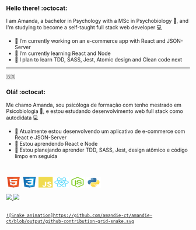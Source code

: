 ### Hello there! :octocat:

I am Amanda, a bachelor in Psychology with a MSc in Psychobiology :brain:, and I'm studying to become a self-taught full stack web developer :computer:

- 🔭 I’m currently working on an e-commerce app with React and JSON-Server
- :herb: I’m currently learning React and Node
- 🌱 I plan to learn TDD, SASS, Jest, Atomic design and Clean code next

----
:brazil: 

### Olá! :octocat:

Me chamo Amanda, sou psicóloga de formação com tenho mestrado em Psicobiologia :brain:, e estou estudando desenvolvimento web full stack como autodidata :computer:

- 🔭 Atualmente estou desenvolvendo um aplicativo de e-commerce com React e JSON-Server
- :herb: Estou aprendendo React e Node
- 🌱 Estou planejando aprender TDD, SASS, Jest, design atômico e código limpo em seguida

<br>

<div style="display: inline_block"><br>
  <img align="center" alt="HTML" height="30" width="40" src="https://raw.githubusercontent.com/devicons/devicon/master/icons/html5/html5-original.svg">
  <img align="center" alt="CSS" height="30" width="40" src="https://raw.githubusercontent.com/devicons/devicon/master/icons/css3/css3-original.svg">
  <img align="center" alt="Js" height="30" width="40" src="https://raw.githubusercontent.com/devicons/devicon/master/icons/javascript/javascript-plain.svg">
  <img align="center" alt="React" height="30" width="40" src="https://raw.githubusercontent.com/devicons/devicon/master/icons/react/react-original.svg">
  <img align="center" alt="Node" height="30" width="40" src="https://raw.githubusercontent.com/devicons/devicon/master/icons/nodejs/nodejs-original.svg">
  <img align="center" alt="Python" height="30" width="40" src="https://raw.githubusercontent.com/devicons/devicon/master/icons/python/python-original.svg">
</div><br>

 <div>
  <a href="https://github.com/amandie-ct">
  <img height="180em" src="https://github-readme-stats.vercel.app/api?username=amandie-ct&show_icons=true&theme=dracula&include_all_commits=true&count_private=true"/>
  <img height="180em" src="https://github-readme-stats.vercel.app/api/top-langs/?username=amandie-ct&layout=compact&langs_count=7&theme=dracula"/>
</div><br>
  
    ![Snake animation]https://github.com/amandie-ct/amandie-ct/blob/output/github-contribution-grid-snake.svg
  
<!--
**amandie-ct/amandie-ct** is a ✨ _special_ ✨ repository because its `README.md` (this file) appears on your GitHub profile.

Here are some ideas to get you started:

I'm Amanda, a bachelor in Psychology with a MSc in Psychobiology :brain:, and I'm pursuing a 

- 🔭 I’m currently working on ...
- 🌱 I’m currently learning ...
- 👯 I’m looking to collaborate on ...
- 🤔 I’m looking for help with ...
- 💬 Ask me about ...
- 📫 How to reach me: ...
- 😄 Pronouns: ...
- ⚡ Fun fact: ...
-->
